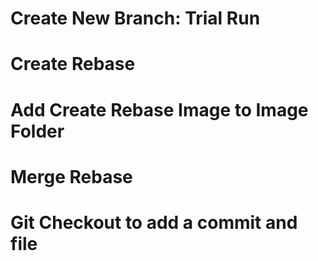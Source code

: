 # Create New Branch: Trial Run 
# Create Rebase
# Add Create Rebase Image to Image Folder
# Merge Rebase
# Git Checkout to add a commit and file